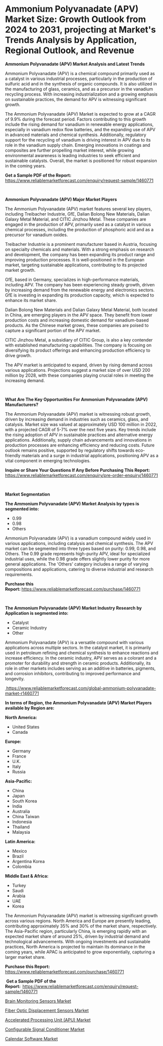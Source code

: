 <p><h1>Ammonium Polyvanadate (APV) Market Size: Growth Outlook from 2024 to 2031, projecting at Market's Trends Analysis by Application, Regional Outlook, and Revenue</h1></p><p><strong>Ammonium Polyvanadate (APV) Market Analysis and Latest Trends</strong></p>
<p><p>Ammonium Polyvanadate (APV) is a chemical compound primarily used as a catalyst in various industrial processes, particularly in the production of sulfuric acid and in the synthesis of organic compounds. It is also utilized in the manufacturing of glass, ceramics, and as a precursor in the vanadium recycling process. With increasing industrialization and a growing emphasis on sustainable practices, the demand for APV is witnessing significant growth.</p><p>The Ammonium Polyvanadate (APV) Market is expected to grow at a CAGR of 9.9% during the forecast period. Factors contributing to this growth include the rising demand for vanadium in renewable energy applications, especially in vanadium redox flow batteries, and the expanding use of APV in advanced materials and chemical synthesis. Additionally, regulatory support for the recycling of vanadium is driving interest in APV due to its role in the vanadium supply chain. Emerging innovations in coatings and composites are further propelling market interest, while growing environmental awareness is leading industries to seek efficient and sustainable catalysts. Overall, the market is positioned for robust expansion in the coming years.</p></p>
<p><strong>Get a Sample PDF of the Report:&nbsp;</strong> <a href="https://www.reliablemarketforecast.com/enquiry/request-sample/1460771?utm_campaign=1178&utm_medium=2&utm_source=Github&utm_content=ia&utm_term=01102024&utm_id=ammonium-polyvanadate-apv">https://www.reliablemarketforecast.com/enquiry/request-sample/1460771</a></p>
<p>&nbsp;</p>
<p><strong>Ammonium Polyvanadate (APV) Major Market Players</strong></p>
<p><p>The Ammonium Polyvanadate (APV) market features several key players, including Treibacher Industrie, GfE, Dalian Bolong New Materials, Dalian Galaxy Metal Material, and CITIC Jinzhou Metal. These companies are engaged in the production of APV, primarily used as a catalyst in various chemical processes, including the production of phosphoric acid and as a precursor for vanadium oxides.</p><p>Treibacher Industrie is a prominent manufacturer based in Austria, focusing on specialty chemicals and materials. With a strong emphasis on research and development, the company has been expanding its product range and improving production processes. It is well-positioned in the European market, targeting sustainable applications, contributing to its projected market growth.</p><p>GfE, based in Germany, specializes in high-performance materials, including APV. The company has been experiencing steady growth, driven by increasing demand from the renewable energy and electronics sectors. GfE is investing in expanding its production capacity, which is expected to enhance its market share.</p><p>Dalian Bolong New Materials and Dalian Galaxy Metal Material, both located in China, are emerging players in the APV space. They benefit from lower production costs and increasing domestic demand for vanadium-based products. As the Chinese market grows, these companies are poised to capture a significant portion of the APV market.</p><p>CITIC Jinzhou Metal, a subsidiary of CITIC Group, is also a key contender with established manufacturing capabilities. The company is focusing on diversifying its product offerings and enhancing production efficiency to drive growth.</p><p>The APV market is anticipated to expand, driven by rising demand across various applications. Projections suggest a market size of over USD 200 million by 2028, with these companies playing crucial roles in meeting the increasing demand.</p></p>
<p>&nbsp;</p>
<p><strong>What Are The Key Opportunities For Ammonium Polyvanadate (APV) Manufacturers?</strong></p>
<p><p>The Ammonium Polyvanadate (APV) market is witnessing robust growth, driven by increasing demand in industries such as ceramics, glass, and catalysis. Market size was valued at approximately USD 100 million in 2022, with a projected CAGR of 5-7% over the next five years. Key trends include the rising adoption of APV in sustainable practices and alternative energy applications. Additionally, supply chain advancements and innovations in production processes are enhancing efficiency and reducing costs. Future outlook remains positive, supported by regulatory shifts towards eco-friendly materials and a surge in industrial applications, positioning APV as a vital component in emerging technologies.</p></p>
<p><strong>Inquire or Share Your Questions If Any Before Purchasing This Report:</strong> <a href="https://www.reliablemarketforecast.com/enquiry/pre-order-enquiry/1460771?utm_campaign=1178&utm_medium=2&utm_source=Github&utm_content=ia&utm_term=01102024&utm_id=ammonium-polyvanadate-apv">https://www.reliablemarketforecast.com/enquiry/pre-order-enquiry/1460771</a></p>
<p>&nbsp;</p>
<p><strong>Market Segmentation</strong></p>
<p><strong>The Ammonium Polyvanadate (APV) Market Analysis by types is segmented into:</strong></p>
<p><ul><li>0.99</li><li>0.98</li><li>Others</li></ul></p>
<p><p>Ammonium Polyvanadate (APV) is a vanadium compound widely used in various applications, including catalysis and chemical synthesis. The APV market can be segmented into three types based on purity: 0.99, 0.98, and Others. The 0.99 grade represents high-purity APV, ideal for specialized industrial uses, while the 0.98 grade offers slightly lower purity for more general applications. The 'Others' category includes a range of varying compositions and applications, catering to diverse industrial and research requirements.</p></p>
<p><strong>Purchase this Report:&nbsp;</strong><a href="https://www.reliablemarketforecast.com/purchase/1460771?utm_campaign=1178&utm_medium=2&utm_source=Github&utm_content=ia&utm_term=01102024&utm_id=ammonium-polyvanadate-apv">https://www.reliablemarketforecast.com/purchase/1460771</a></p>
<p>&nbsp;</p>
<p><strong>The Ammonium Polyvanadate (APV) Market Industry Research by Application is segmented into:</strong></p>
<p><ul><li>Catalyst</li><li>Ceramic Industry</li><li>Other</li></ul></p>
<p><p>Ammonium Polyvanadate (APV) is a versatile compound with various applications across multiple sectors. In the catalyst market, it is primarily used in petroleum refining and chemical synthesis to enhance reactions and increase efficiency. In the ceramic industry, APV serves as a colorant and a promoter for durability and strength in ceramic products. Additionally, its role in other markets includes serving as an additive in batteries, pigments, and corrosion inhibitors, contributing to improved performance and longevity.</p></p>
<p><a href="https://www.reliablemarketforecast.com/global-ammonium-polyvanadate-market-r1460771?utm_campaign=1178&utm_medium=2&utm_source=Github&utm_content=ia&utm_term=01102024&utm_id=ammonium-polyvanadate-apv">&nbsp;https://www.reliablemarketforecast.com/global-ammonium-polyvanadate-market-r1460771</a></p>
<p><strong>In terms of Region, the Ammonium Polyvanadate (APV) Market Players available by Region are:</strong></p>
<p>
    <p> <strong> North America: </strong>
        <ul>
            <li>United States</li>
            <li>Canada</li>
        </ul>
        </p> 
    <p> <strong> Europe: </strong>
        <ul>
            <li>Germany</li>
            <li>France</li>
            <li>U.K.</li>
            <li>Italy</li>
            <li>Russia</li>
        </ul>
        </p> 
    <p> <strong> Asia-Pacific: </strong>
        <ul>
            <li>China</li>
            <li>Japan</li>
            <li>South Korea</li>
            <li>India</li>
            <li>Australia</li>
            <li>China Taiwan</li>
            <li>Indonesia</li>
            <li>Thailand</li>
            <li>Malaysia</li>
        </ul>
        </p> 
    <p> <strong> Latin America: </strong>
        <ul>
            <li>Mexico</li>
            <li>Brazil</li>
            <li>Argentina Korea</li>
            <li>Colombia</li>
        </ul>
        </p> 
    <p> <strong> Middle East & Africa: </strong>
        <ul>
            <li>Turkey</li>
            <li>Saudi</li>
            <li>Arabia</li>
            <li>UAE</li>
            <li>Korea</li>
        </ul>
    </p>
    </p>
<p><p>The Ammonium Polyvanadate (APV) market is witnessing significant growth across various regions. North America and Europe are presently leading, contributing approximately 35% and 30% of the market share, respectively. The Asia-Pacific region, particularly China, is emerging rapidly with an expected market share of around 25%, driven by industrial demand and technological advancements. With ongoing investments and sustainable practices, North America is projected to maintain its dominance in the coming years, while APAC is anticipated to grow exponentially, capturing a larger market share.</p></p>
<p><strong>Purchase this Report: </strong><a href="https://www.reliablemarketforecast.com/purchase/1460771?utm_campaign=1178&utm_medium=2&utm_source=Github&utm_content=ia&utm_term=01102024&utm_id=ammonium-polyvanadate-apv">https://www.reliablemarketforecast.com/purchase/1460771</a></p>
<p>&nbsp;<strong>Get a Sample PDF of the Report:&nbsp;&nbsp;</strong><a href="https://www.reliablemarketforecast.com/enquiry/request-sample/1460771?utm_campaign=1178&utm_medium=2&utm_source=Github&utm_content=ia&utm_term=01102024&utm_id=ammonium-polyvanadate-apv">https://www.reliablemarketforecast.com/enquiry/request-sample/1460771</a></p>
<p><strong></strong></p>
<p><p><a href="https://www.linkedin.com/pulse/brain-monitoring-sensors-market-global-regional-analysis-supxf?utm_campaign=1178&utm_medium=2&utm_source=Github&utm_content=ia&utm_term=01102024&utm_id=ammonium-polyvanadate-apv">Brain Monitoring Sensors Market</a></p><p><a href="https://www.linkedin.com/pulse/navigating-global-fiber-optic-displacement-sensors-market-7rede?utm_campaign=1178&utm_medium=2&utm_source=Github&utm_content=ia&utm_term=01102024&utm_id=ammonium-polyvanadate-apv">Fiber Optic Displacement Sensors Market</a></p><p><a href="https://issuu.com/reportprime-2/docs/accelerated-processing-unit-apu-mar_ea160c9aa65ef5?utm_campaign=1178&utm_medium=2&utm_source=Github&utm_content=ia&utm_term=01102024&utm_id=ammonium-polyvanadate-apv">Accelerated Processing Unit (APU) Market</a></p><p><a href="https://issuu.com/reportprime-2/docs/configurable-signal-conditioner-mar_6ca1e10925fb00?utm_campaign=1178&utm_medium=2&utm_source=Github&utm_content=ia&utm_term=01102024&utm_id=ammonium-polyvanadate-apv">Configurable Signal Conditioner Market</a></p><p><a href="https://www.linkedin.com/pulse/calendar-software-market-evolution-global-trends-regional-bkbde?utm_campaign=1178&utm_medium=2&utm_source=Github&utm_content=ia&utm_term=01102024&utm_id=ammonium-polyvanadate-apv">Calendar Software Market</a></p></p>